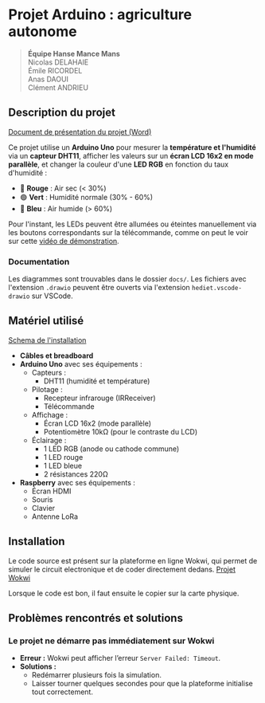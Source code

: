 # Projet Arduino : agriculture autonome

> **Équipe Hanse Mance Mans**  
> Nicolas DELAHAIE  
> Émile RICORDEL  
> Anas DAOUI  
> Clément ANDRIEU

## Description du projet

[Document de présentation du projet (Word)](https://auvencecom-my.sharepoint.com/:w:/g/personal/nicolas_delahaie_ynov_com/EWxNXPk6Hf5GhAFUDsCuzskBGGFIuqWOAZh5HHxPKcpJHA?e=mTtp2u)

Ce projet utilise un **Arduino Uno** pour mesurer la **température et l'humidité** via un **capteur DHT11**, afficher les valeurs sur un **écran LCD 16x2 en mode parallèle**, et changer la couleur d'une **LED RGB** en fonction du taux d'humidité :

- 🔴 **Rouge** : Air sec (< 30%)
- 🟢 **Vert** : Humidité normale (30% - 60%)
- 🔵 **Bleu** : Air humide (> 60%)

Pour l'instant, les LEDs peuvent être allumées ou éteintes manuellement via les boutons correspondants sur la télécommande, comme on peut le voir sur cette [vidéo de démonstration](demonstration.mp4).

### Documentation

Les diagrammes sont trouvables dans le dossier `docs/`. Les fichiers avec l'extension `.drawio` peuvent être ouverts via l'extension `hediet.vscode-drawio` sur VSCode.

## Matériel utilisé

[Schema de l'installation](schema_arduino.png)

- **Câbles et breadboard**
- **Arduino Uno** avec ses équipements :
  - Capteurs :
    - DHT11 (humidité et température)
  - Pilotage :
    - Recepteur infrarouge (IRReceiver)
    - Télécommande
  - Affichage :
    - Écran LCD 16x2 (mode parallèle)
    - Potentiomètre 10kΩ (pour le contraste du LCD)
  - Éclairage :
    - 1 LED RGB (anode ou cathode commune)
    - 1 LED rouge
    - 1 LED bleue
    - 2 résistances 220Ω
- **Raspberry** avec ses équipements :
  - Écran HDMI
  - Souris
  - Clavier
  - Antenne LoRa

## Installation

Le code source est présent sur la plateforme en ligne Wokwi, qui permet de simuler le circuit electronique et de coder directement dedans. [Projet Wokwi](https://wokwi.com/projects/422783187973623809)

Lorsque le code est bon, il faut ensuite le copier sur la carte physique.

## Problèmes rencontrés et solutions

### Le projet ne démarre pas immédiatement sur Wokwi

- **Erreur :** Wokwi peut afficher l’erreur `Server Failed: Timeout`.
- **Solutions :**
  - Redémarrer plusieurs fois la simulation.
  - Laisser tourner quelques secondes pour que la plateforme initialise tout correctement.
